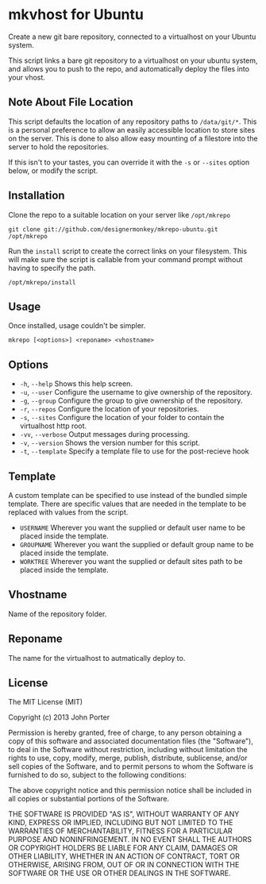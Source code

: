 # mkvhost for Ubuntu

Create a new git bare repository, connected to a virtualhost on your Ubuntu system.

This script links a bare git repository to a virtualhost on your ubuntu system, and allows you to push to the repo, and automatically deploy the files into your vhost.

## Note About File Location

This script defaults the location of any repository paths to `/data/git/*`. This is a personal preference to allow an easily accessible location to store sites on the server. This is done to also allow easy mounting of a filestore into the server to hold the repositories.

If this isn't to your tastes, you can override it with the `-s` or `--sites` option below, or modify the script.

## Installation

Clone the repo to a suitable location on your server like `/opt/mkrepo`

    git clone git://github.com/designermonkey/mkrepo-ubuntu.git /opt/mkrepo

Run the `install` script to create the correct links on your filesystem. This will make sure the script is callable from your command prompt without having to specify the path.

    /opt/mkrepo/install

## Usage

Once installed, usage couldn't be simpler.

    mkrepo [<options>] <reponame> <vhostname>

## Options
- `-h`, `--help` Shows this help screen.
- `-u`, `--user` Configure the username to give ownership of the repository.
- `-g`, `--group` Configure the group to give ownership of the repository.
- `-r`, `--repos` Configure the location of your repositories.
- `-s`, `--sites` Configure the location of your folder to contain the virtualhost http root.
- `-vv`, `--verbose` Output messages during processing.
- `-v`, `--version` Shows the version number for this script.
- `-t`, `--template` Specify a template file to use for the post-recieve hook


## Template
A custom template can be specified to use instead of the bundled simple template. There are specific values that are needed in the template to be replaced with values from the script.

- `USERNAME` Wherever you want the supplied or default user name to be placed inside the template.
- `GROUPNAME` Wherever you want the supplied or default group name to be placed inside the template.
- `WORKTREE` Wherever you want the supplied or default sites path to be placed inside the template.

## Vhostname
Name of the repository folder.

## Reponame

The name for the virtualhost to autmatically deploy to.

## License

The MIT License (MIT)

Copyright (c) 2013 John Porter

Permission is hereby granted, free of charge, to any person obtaining a copy of
this software and associated documentation files (the "Software"), to deal in
the Software without restriction, including without limitation the rights to
use, copy, modify, merge, publish, distribute, sublicense, and/or sell copies of
the Software, and to permit persons to whom the Software is furnished to do so,
subject to the following conditions:

The above copyright notice and this permission notice shall be included in all
copies or substantial portions of the Software.

THE SOFTWARE IS PROVIDED "AS IS", WITHOUT WARRANTY OF ANY KIND, EXPRESS OR
IMPLIED, INCLUDING BUT NOT LIMITED TO THE WARRANTIES OF MERCHANTABILITY, FITNESS
FOR A PARTICULAR PURPOSE AND NONINFRINGEMENT. IN NO EVENT SHALL THE AUTHORS OR
COPYRIGHT HOLDERS BE LIABLE FOR ANY CLAIM, DAMAGES OR OTHER LIABILITY, WHETHER
IN AN ACTION OF CONTRACT, TORT OR OTHERWISE, ARISING FROM, OUT OF OR IN
CONNECTION WITH THE SOFTWARE OR THE USE OR OTHER DEALINGS IN THE SOFTWARE.
